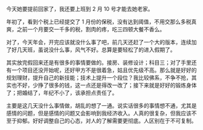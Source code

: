 今天她要提前回家了，我还要上班到 2 月 10 号才能去她老家。  

年初了，看到个税上已经提交了 1 月份的保税，没有达到阈值，不用交那么多税真爽，之前一个月要交一千多的税，割肉的疼，吃三四顿大餐不香么。  

对了，今天年会，开完应该就没什么事了吧，前几天还赶了一个大的版本，连续加了好几天班，虽说没什么事，风气不好。总算是要轻松了的进入假期了。  

其实放完假回来还是有很多的事情要做的。接房、装修设计；科目三；对了手里还有一个项目还没开始呢，还好甲方不是很着急，姑且优先级不高。那么就是好好的规划理财，提升自己的新技能；技术上提升一个段位？我比较佛系，不争不抢，其实也不好，少挣了很多的钱，这一点还是得改一改了；接下来就是好好的锻炼身体了；把婚结了，年纪不小了，该承担点责任了。

主要是这几天没什么事情做，胡乱的想了一通。说实话很多的事情想不通，尤其是感情的问题，但是感情的问题又会影响到我经济收入。人真的很复杂，但我应该不至于抑郁。好好调整自己的心态，对人的了解需要更彻底。人区别在于不可复制。